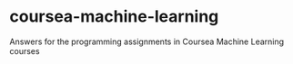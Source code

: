 # coursea-machine-learning
Answers for the programming assignments in Coursea Machine Learning courses 
